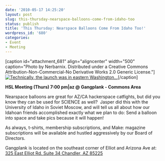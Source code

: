 ```yaml
---
date: '2010-05-17 14:25:20'
layout: post
slug: this-thursday-nearspace-balloons-come-from-idaho-too
status: publish
title: 'This Thursday: Nearspace Balloons Come From Idaho Too!'
wordpress_id: '680'
categories:
- Event
- Meeting
---
```


[caption id="attachment_681" align="aligncenter" width="500" caption="Photo by Nerbarnix.  Distributed under a Creative Commons Attribution-Non-Commercial-No Derivative Works 2.0 Generic License."][![Technically, the launch was in eastern Washington...](http://www.heatsynclabs.org/wp-content/uploads/2010/05/2308974983_87bccdb982.jpg)](http://www.flickr.com/photos/nebarnix/2308974983/in/set-72157604030218239/)[/caption]

**HSL Meeting (Thurs) 7:00 pm|az @ Gangplank - Commons Area**

Nearspace balloons are great for AZ/CA hackerspace catfights, but did you know they can be used for SCIENCE as well?  Jasper did this with the University of Idaho in Soviet Moscow, and will tell us all about how our Idahoan friends accomplished exactly what we plan to do: Send a balloon into space and take pics because it will happen!

As always, t-shirts, membership subscriptions, and Make: magazine  subscriptions will be available and hustled aggressively by our Board of  Directors.

Gangplank is located on the southeast corner of Elliot and Arizona  Ave at:
[325 East Elliot Rd. Suite 34
Chandler, AZ 85225](http://maps.google.com/maps?f=q&source=s_q&hl=en&geocode=&q=325+East+Elliot+Rd.+Suite+34+Chandler,+AZ+85225&sll=37.0625,-95.677068&sspn=46.005754,59.414063&ie=UTF8&hq=&hnear=325+E+Elliot+Rd,+Chandler,+Maricopa,+Arizona+85225&t=h&z=16)
